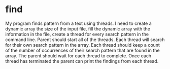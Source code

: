 # find
My program finds pattern from a text using threads. I need to create a dynamic array the size of the input file, fill the dynamic array with the information in the file, create a thread for every search pattern in the command line. Parent should start all of the threads. Each thread will search for their own search pattern in the array. Each thread should keep a count of the number of occurrences of their search pattern that are found in the array. The parent should wait for each thread to complete.  Once each thread has terminated the parent can print the findings from each thread.
